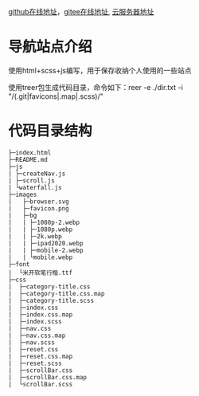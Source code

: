 [github在线地址](https://carolin-violet.github.io/navigation/)，[gitee在线地址](https://carolin-violet.gitee.io/navigation/), [云服务器地址](https://carolin-violet.cloud/violet-nav/)
# 导航站点介绍

使用html+scss+js编写，用于保存收纳个人使用的一些站点


使用treer包生成代码目录，命令如下：reer -e ./dir.txt -i "/(.git|favicons|.map|.scss)/"
# 代码目录结构

```
├─index.html
├─README.md
├─js
| ├─createNav.js
| ├─scroll.js
| └waterfall.js
├─images
|   ├─browser.svg
|   ├─favicon.png
|   ├─bg
|   | ├─1080p-2.webp
|   | ├─1080p.webp
|   | ├─2k.webp
|   | ├─ipad2020.webp
|   | ├─mobile-2.webp
|   | └mobile.webp
├─font
|  └米开软笔行楷.ttf
├─css
|  ├─category-title.css
|  ├─category-title.css.map
|  ├─category-title.scss
|  ├─index.css
|  ├─index.css.map
|  ├─index.scss
|  ├─nav.css
|  ├─nav.css.map
|  ├─nav.scss
|  ├─reset.css
|  ├─reset.css.map
|  ├─reset.scss
|  ├─scrollBar.css
|  ├─scrollBar.css.map
|  └scrollBar.scss
```







